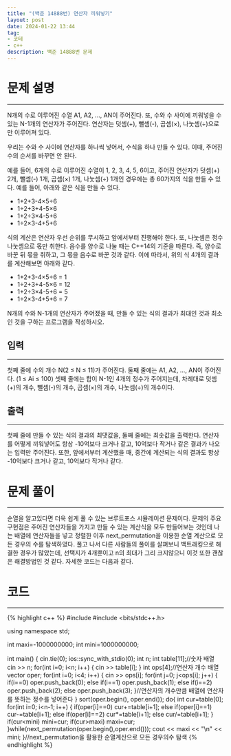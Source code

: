 ```yaml
---
title: "(백준 14888번) 연산자 끼워넣기"
layout: post
date: 2024-01-22 13:44
tag:
- 코테
- c++
description: 백준 14888번 문제
---
```


# 문제 설명  
---
N개의 수로 이루어진 수열 A1, A2, ..., AN이 주어진다. 또, 수와 수 사이에 끼워넣을 수 있는 N-1개의 연산자가 주어진다. 연산자는 덧셈(+), 뺄셈(-), 곱셈(×), 나눗셈(÷)으로만 이루어져 있다.

우리는 수와 수 사이에 연산자를 하나씩 넣어서, 수식을 하나 만들 수 있다. 이때, 주어진 수의 순서를 바꾸면 안 된다.

예를 들어, 6개의 수로 이루어진 수열이 1, 2, 3, 4, 5, 6이고, 주어진 연산자가 덧셈(+) 2개, 뺄셈(-) 1개, 곱셈(×) 1개, 나눗셈(÷) 1개인 경우에는 총 60가지의 식을 만들 수 있다. 예를 들어, 아래와 같은 식을 만들 수 있다.

+ 1+2+3-4×5÷6
+ 1÷2+3+4-5×6
+ 1+2÷3×4-5+6
+ 1÷2×3-4+5+6  

식의 계산은 연산자 우선 순위를 무시하고 앞에서부터 진행해야 한다. 또, 나눗셈은 정수 나눗셈으로 몫만 취한다. 음수를 양수로 나눌 때는 C++14의 기준을 따른다. 즉, 양수로 바꾼 뒤 몫을 취하고, 그 몫을 음수로 바꾼 것과 같다. 이에 따라서, 위의 식 4개의 결과를 계산해보면 아래와 같다.

+ 1+2+3-4×5÷6 = 1
+ 1÷2+3+4-5×6 = 12
+ 1+2÷3×4-5+6 = 5
+ 1÷2×3-4+5+6 = 7  

N개의 수와 N-1개의 연산자가 주어졌을 때, 만들 수 있는 식의 결과가 최대인 것과 최소인 것을 구하는 프로그램을 작성하시오.  

## 입력  
---
첫째 줄에 수의 개수 N(2 ≤ N ≤ 11)가 주어진다. 둘째 줄에는 A1, A2, ..., AN이 주어진다. (1 ≤ Ai ≤ 100) 셋째 줄에는 합이 N-1인 4개의 정수가 주어지는데, 차례대로 덧셈(+)의 개수, 뺄셈(-)의 개수, 곱셈(×)의 개수, 나눗셈(÷)의 개수이다.  

## 출력  
---
첫째 줄에 만들 수 있는 식의 결과의 최댓값을, 둘째 줄에는 최솟값을 출력한다. 연산자를 어떻게 끼워넣어도 항상 -10억보다 크거나 같고, 10억보다 작거나 같은 결과가 나오는 입력만 주어진다. 또한, 앞에서부터 계산했을 때, 중간에 계산되는 식의 결과도 항상 -10억보다 크거나 같고, 10억보다 작거나 같다.  

# 문제 풀이  
---
순열을 알고있다면 더욱 쉽게 풀 수 있는 브루트포스 시뮬레이션 문제이다. 문제의 주요 구현점은 주어진 연산자들을 가지고 만들 수 있는 계산식을 모두 만들어보는 것인데 나는 배열에 연산자들을 넣고 정렬한 이후 next_permutation을 이용한 순열 계산으로 모든 경우의 수를 탐색하였다. 풀고 나서 다른 사람들의 풀이를 살펴보니 백트래킹으로 해결한 경우가 많았는데, 선택지가 4개뿐이고 n의 최대가 그리 크지않으니 이것 또한 괜찮은 해결방법인 것 같다. 자세한 코드는 다음과 같다.  

# 코드  
---
{% highlight c++ %}
#include <iostream>
#include <bits/stdc++.h>

using namespace std;

int maxi=-1000000000;
int mini=1000000000;


int main() {
    cin.tie(0);
    ios::sync_with_stdio(0);
    int n;
    int table[11];//숫자 배열
    cin >> n;
    for(int i=0; i<n; i++) {
        cin >> table[i];
    }
    int ops[4];//연산자 개수 배열
    vector<int> oper;
    for(int i=0; i<4; i++) {
        cin >> ops[i];
        for(int j=0; j<ops[i]; j++) {
            if(i==0) oper.push_back(0);
            else if(i==1) oper.push_back(1);
            else if(i==2) oper.push_back(2);
            else oper.push_back(3);
        }//연산자의 개수만큼 배열에 연산자를 뜻하는 정수를 넣어준다
    }
    sort(oper.begin(), oper.end());
    do{
        int cur=table[0];
        for(int i=0; i<n-1; i++) {
            if(oper[i]==0) cur+=table[i+1];
            else if(oper[i]==1) cur-=table[i+1];
            else if(oper[i]==2) cur*=table[i+1];
            else cur/=table[i+1];
        }
        if(cur<mini) mini=cur;
        if(cur>maxi) maxi=cur;
    }while(next_permutation(oper.begin(),oper.end()));
    cout << maxi << "\n" << mini;
}//next_permutation을 활용한 순열계산으로 모든 경우의수 탐색
{% endhighlight %}